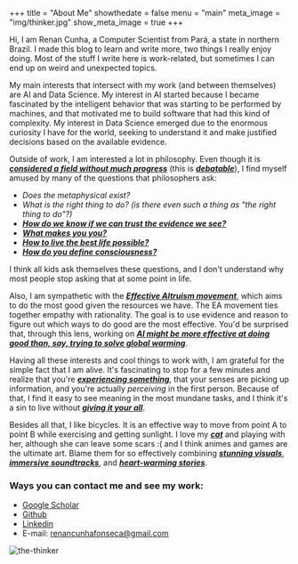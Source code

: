 +++
title = "About Me"
showthedate = false
menu = "main"
meta_image = "img/thinker.jpg"
show_meta_image = true
+++


Hi, I am Renan Cunha, a Computer Scientist from Pará, a state in northern Brazil. 
I made this blog to learn and write more, two things I really enjoy doing. 
Most of the stuff I write here is work-related, but sometimes I can end up on weird and unexpected topics.

My main interests that intersect with my work (and between themselves) are AI and Data Science. 
My interest in AI started because I became fascinated by the intelligent behavior that was starting to be performed by
machines, and that motivated me to build software that had this kind of complexity. 
My interest in Data Science emerged due to the enormous curiosity I have for the world, 
seeking to understand it and make justified decisions based on the available evidence.

Outside of work, I am interested a lot in philosophy. 
Even though it is [***considered a field without much progress***](https://philpapers.org/rec/CHAWIT-15) (this is
[***debatable***](https://philpapers.org/rec/HUEALR-2)), I find myself amused by many of the questions that philosophers ask:

* *Does the metaphysical exist?*
* *What is the right thing to do? (is there even such a thing as "the right thing to do"?)*
* [***How do we know if we can trust the evidence we see?***](https://philpapers.org/rec/HUESTA)
* [***What makes you you?***](https://waitbutwhy.com/2014/12/what-makes-you-you.html)
* [***How to live the best life possible?***](https://www.mrmoneymustache.com/2011/10/02/what-is-stoicism-and-how-can-it-turn-your-life-to-solid-gold/)
* [***How do you define consciousness?***](https://80000hours.org/podcast/episodes/david-chalmers-nature-ethics-consciousness/)

I think all kids ask themselves these questions, and I don't understand why most people stop asking that at some point in life.

Also, I am sympathetic with the [***Effective Altruism movement***](https://www.youtube.com/watch?v=Diuv3XZQXyc), 
which aims to do the most good given the resources we have. 
The EA movement ties together empathy with rationality. The goal is to use evidence and reason
to figure out which ways to do good are the most effective. 
You'd be surprised that, through this lens, working on [***AI might be more effective at doing good than, say, trying to solve global warming***](https://80000hours.org/problem-profiles/).

Having all these interests and cool things to work with, I am grateful for the simple fact that I am alive. 
It's fascinating to stop for a few minutes and realize that you're [***experiencing
something***](https://www.youtube.com/watch?v=MBRqu0YOH14&vl), 
that your senses are picking up information, and you're actually *perceiving* in the first person. 
Because of that, I find it easy to see meaning in the most mundane tasks, 
and I think it's a sin to live without [***giving it your all***](https://thestoicsage.com/how-to-succeed-in-everything-you-do-a-stoic-guide/).

Besides all that, I like bicycles. 
It is an effective way to move from point A to point B while exercising and getting sunlight. 
I love my [***cat***](https://www.instagram.com/p/BzgqtUjAu2g) and playing with her, although she can leave some scars :( and
I think animes and games are the ultimate art. 
Blame them for so effectively combining [***stunning visuals***](https://en.wikipedia.org/wiki/Gurren_Lagann),
[***immersive soundtracks***](https://en.wikipedia.org/wiki/Akame_ga_Kill!), and 
[***heart-warming stories***](https://en.wikipedia.org/wiki/Celeste_(video_game)).

### Ways you can contact me and see my work:
* [Google Scholar](https://scholar.google.com/citations?user=LeclqYAAAAAJ&hl=en)
* [Github](https://github.com/renan-cunha)
* [Linkedin](https://www.linkedin.com/in/renancunhaf)
* E-mail: renancunhafonseca@gmail.com

![the-thinker](/img/thinker.jpg)
